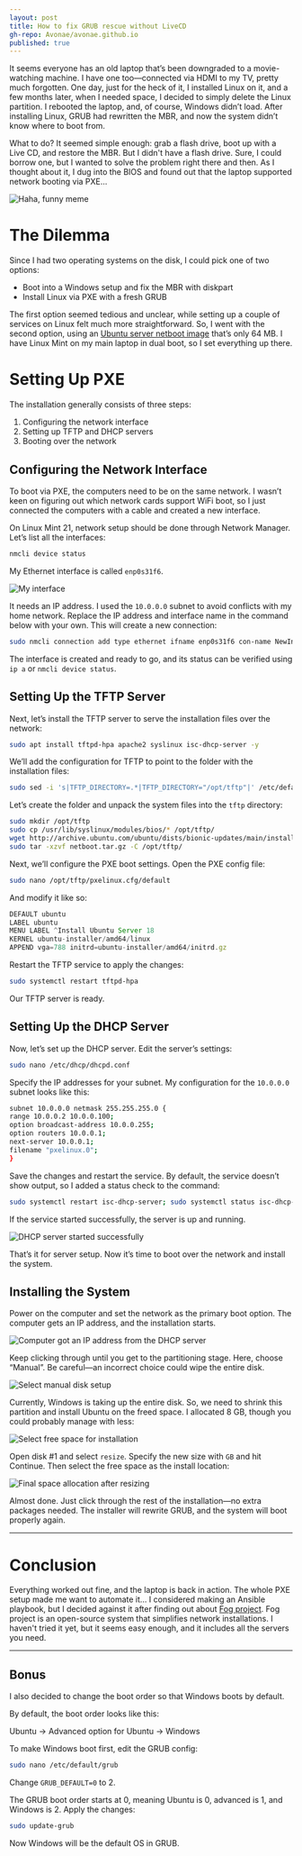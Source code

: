 ```yaml
---
layout: post
title: How to fix GRUB rescue without LiveCD
gh-repo: Avonae/avonae.github.io
published: true
---
```


It seems everyone has an old laptop that’s been downgraded to a movie-watching machine. I have one too—connected via HDMI to my TV, pretty much forgotten. One day, just for the heck of it, I installed Linux on it, and a few months later, when I needed space, I decided to simply delete the Linux partition. I rebooted the laptop, and, of course, Windows didn’t load. After installing Linux, GRUB had rewritten the MBR, and now the system didn’t know where to boot from.

What to do? It seemed simple enough: grab a flash drive, boot up with a Live CD, and restore the MBR. But I didn't have a flash drive. Sure, I could borrow one, but I wanted to solve the problem right there and then. As I thought about it, I dug into the BIOS and found out that the laptop supported network booting via PXE…

![Haha, funny meme](/assets/img/fixing-Grub/000.jpg)

# The Dilemma

Since I had two operating systems on the disk, I could pick one of two options:

- Boot into a Windows setup and fix the MBR with diskpart
- Install Linux via PXE with a fresh GRUB

The first option seemed tedious and unclear, while setting up a couple of services on Linux felt much more straightforward. So, I went with the second option, using an [Ubuntu server netboot image](http://archive.ubuntu.com/ubuntu/dists/bionic-updates/main/installer-amd64/current/images/netboot/netboot.tar.gz) that’s only 64 MB. I have Linux Mint on my main laptop in dual boot, so I set everything up there.

# Setting Up PXE

The installation generally consists of three steps:

1. Configuring the network interface
2. Setting up TFTP and DHCP servers
3. Booting over the network

## Configuring the Network Interface

To boot via PXE, the computers need to be on the same network. I wasn’t keen on figuring out which network cards support WiFi boot, so I just connected the computers with a cable and created a new interface.

On Linux Mint 21, network setup should be done through Network Manager. Let’s list all the interfaces:

```bash
nmcli device status
```

My Ethernet interface is called `enp0s31f6`.

![My interface](/assets/img/fixing-Grub/00.png)

It needs an IP address. I used the `10.0.0.0` subnet to avoid conflicts with my home network. Replace the IP address and interface name in the command below with your own. This will create a new connection:

```bash
sudo nmcli connection add type ethernet ifname enp0s31f6 con-name NewInterface ipv4.addresses 10.0.0.1/24 ipv4.dns "8.8.8.8" ipv4.method manual connection.autoconnect yes
```

The interface is created and ready to go, and its status can be verified using `ip a` or `nmcli device status`.

## Setting Up the TFTP Server

Next, let’s install the TFTP server to serve the installation files over the network:

```bash
sudo apt install tftpd-hpa apache2 syslinux isc-dhcp-server -y
```

We’ll add the configuration for TFTP to point to the folder with the installation files:

```bash
sudo sed -i 's|TFTP_DIRECTORY=.*|TFTP_DIRECTORY="/opt/tftp"|' /etc/default/tftpd-hpa
```

Let’s create the folder and unpack the system files into the `tftp` directory:

```bash
sudo mkdir /opt/tftp
sudo cp /usr/lib/syslinux/modules/bios/* /opt/tftp/
wget http://archive.ubuntu.com/ubuntu/dists/bionic-updates/main/installer-amd64/current/images/netboot/netboot.tar.gz
sudo tar -xzvf netboot.tar.gz -C /opt/tftp/
```

Next, we’ll configure the PXE boot settings. Open the PXE config file:

```bash
sudo nano /opt/tftp/pxelinux.cfg/default
```

And modify it like so:

```jsx
DEFAULT ubuntu
LABEL ubuntu
MENU LABEL ^Install Ubuntu Server 18
KERNEL ubuntu-installer/amd64/linux
APPEND vga=788 initrd=ubuntu-installer/amd64/initrd.gz
```

Restart the TFTP service to apply the changes:

```bash
sudo systemctl restart tftpd-hpa
```

Our TFTP server is ready.

## Setting Up the DHCP Server

Now, let’s set up the DHCP server. Edit the server’s settings:

```bash
sudo nano /etc/dhcp/dhcpd.conf
```

Specify the IP addresses for your subnet. My configuration for the `10.0.0.0` subnet looks like this:

```bash
subnet 10.0.0.0 netmask 255.255.255.0 {
range 10.0.0.2 10.0.0.100;
option broadcast-address 10.0.0.255;
option routers 10.0.0.1;
next-server 10.0.0.1;
filename "pxelinux.0";
}
```

Save the changes and restart the service. By default, the service doesn’t show output, so I added a status check to the command:

```bash
sudo systemctl restart isc-dhcp-server; sudo systemctl status isc-dhcp-server --no-pager
```

If the service started successfully, the server is up and running.

![DHCP server started successfully](/assets/img/fixing-Grub/01.png)

That’s it for server setup. Now it’s time to boot over the network and install the system.

## Installing the System

Power on the computer and set the network as the primary boot option. The computer gets an IP address, and the installation starts.

![Computer got an IP address from the DHCP server](/assets/img/fixing-Grub/1.png)

Keep clicking through until you get to the partitioning stage. Here, choose “Manual”. Be careful—an incorrect choice could wipe the entire disk.

![Select manual disk setup](/assets/img/fixing-Grub/2.png)

Currently, Windows is taking up the entire disk. So, we need to shrink this partition and install Ubuntu on the freed space. I allocated 8 GB, though you could probably manage with less:

![Select free space for installation](/assets/img/fixing-Grub/3.png)

Open disk #1 and select `resize`. Specify the new size with `GB` and hit Continue. Then select the free space as the install location:

![Final space allocation after resizing](/assets/img/fixing-Grub/4.png)

Almost done. Just click through the rest of the installation—no extra packages needed. The installer will rewrite GRUB, and the system will boot properly again.

---

# Conclusion

Everything worked out fine, and the laptop is back in action. The whole PXE setup made me want to automate it… I considered making an Ansible playbook, but I decided against it after finding out about [Fog project](https://fogproject.org/). Fog project is an open-source system that simplifies network installations. I haven't tried it yet, but it seems easy enough, and it includes all the servers you need.

---

## Bonus

I also decided to change the boot order so that Windows boots by default.

By default, the boot order looks like this:

Ubuntu → Advanced option for Ubuntu → Windows

To make Windows boot first, edit the GRUB config:

```bash
sudo nano /etc/default/grub
```

Change `GRUB_DEFAULT=0` to 2.

The GRUB boot order starts at 0, meaning Ubuntu is 0, advanced is 1, and Windows is 2. Apply the changes:

```bash
sudo update-grub
```

Now Windows will be the default OS in GRUB.